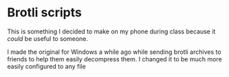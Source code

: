 # Brotli scripts

This is something I decided to make on my phone during class because it *could* be useful to someone.

I made the original for Windows a while ago while sending brotli archives to friends to help them easily decompress them. I changed it to be much more easily configured to any file